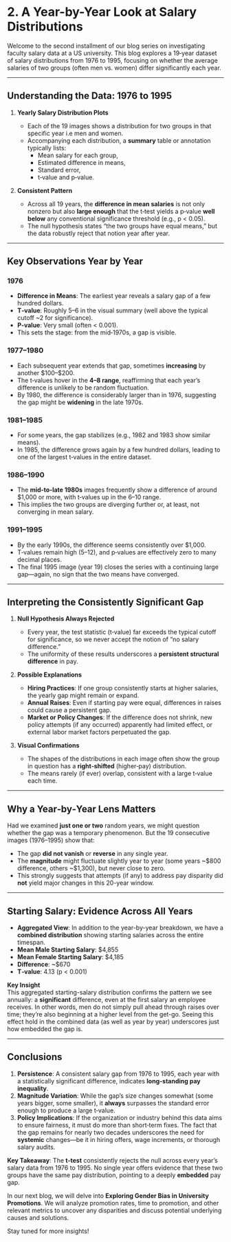 # 2. A Year-by-Year Look at Salary Distributions

Welcome to the second  installment of our blog series on investigating faculty salary data at a US university. This blog explores a 19‐year dataset of salary distributions from 1976 to 1995, focusing on whether the average salaries of two groups (often men vs. women) differ significantly each year.

---

## Understanding the Data: 1976 to 1995

1. **Yearly Salary Distribution Plots**  
   - Each of the 19 images shows a distribution for two groups in that specific year i.e men and women.  
   - Accompanying each distribution, a **summary** table or annotation typically lists:
     - Mean salary for each group,  
     - Estimated difference in means,  
     - Standard error,  
     - t‐value and p‐value.

2. **Consistent Pattern**  
   - Across all 19 years, the **difference in mean salaries** is not only nonzero but also **large enough** that the t‐test yields a p‐value **well below** any conventional significance threshold (e.g., p < 0.05).  
   - The null hypothesis states “the two groups have equal means,” but the data robustly reject that notion year after year.

---

## Key Observations Year by Year

### 1976
- **Difference in Means**: The earliest year reveals a salary gap of a few hundred dollars.  
- **T‐value**: Roughly 5–6 in the visual summary (well above the typical cutoff ~2 for significance).  
- **P‐value**: Very small (often < 0.001).  
- This sets the stage: from the mid‐1970s, a gap is visible.

### 1977–1980
- Each subsequent year extends that gap, sometimes **increasing** by another \$100–\$200.  
- The t‐values hover in the **4–8 range**, reaffirming that each year’s difference is unlikely to be random fluctuation.  
- By 1980, the difference is considerably larger than in 1976, suggesting the gap might be **widening** in the late 1970s.

### 1981–1985
- For some years, the gap stabilizes (e.g., 1982 and 1983 show similar means).  
- In 1985, the difference grows again by a few hundred dollars, leading to one of the largest t‐values in the entire dataset.

### 1986–1990
- The **mid‐to‐late 1980s** images frequently show a difference of around \$1,000 or more, with t‐values up in the 6–10 range.  
- This implies the two groups are diverging further or, at least, not converging in mean salary.

### 1991–1995
- By the early 1990s, the difference seems consistently over \$1,000.  
- T‐values remain high (5–12), and p‐values are effectively zero to many decimal places.  
- The final 1995 image (year 19) closes the series with a continuing large gap—again, no sign that the two means have converged.

---

## Interpreting the Consistently Significant Gap

1. **Null Hypothesis Always Rejected**  
   - Every year, the test statistic (t‐value) far exceeds the typical cutoff for significance, so we never accept the notion of “no salary difference.”  
   - The uniformity of these results underscores a **persistent structural difference** in pay.

2. **Possible Explanations**  
   - **Hiring Practices**: If one group consistently starts at higher salaries, the yearly gap might remain or expand.  
   - **Annual Raises**: Even if starting pay were equal, differences in raises could cause a persistent gap.  
   - **Market or Policy Changes**: If the difference does not shrink, new policy attempts (if any occurred) apparently had limited effect, or external labor market factors perpetuated the gap.

3. **Visual Confirmations**  
   - The shapes of the distributions in each image often show the group in question has a **right‐shifted** (higher‐pay) distribution.  
   - The means rarely (if ever) overlap, consistent with a large t‐value each time.

---

## Why a Year‐by‐Year Lens Matters

Had we examined **just one or two** random years, we might question whether the gap was a temporary phenomenon. But the 19 consecutive images (1976–1995) show that:

- The gap **did not vanish** or **reverse** in any single year.  
- The **magnitude** might fluctuate slightly year to year (some years ~\$800 difference, others ~\$1,300), but never close to zero.  
- This strongly suggests that attempts (if any) to address pay disparity did **not** yield major changes in this 20-year window.

---
## Starting Salary: Evidence Across All Years

- **Aggregated View**: In addition to the year-by-year breakdown, we have a **combined distribution** showing starting salaries across the entire timespan.  
- **Mean Male Starting Salary**: \$4,855  
- **Mean Female Starting Salary**: \$4,185  
- **Difference**: ~\$670  
- **T‐value**: 4.13 (p < 0.001)

**Key Insight**  
This aggregated starting-salary distribution confirms the pattern we see annually: a **significant** difference, even at the first salary an employee receives. In other words, men do not simply pull ahead through raises over time; they’re also beginning at a higher level from the get-go. Seeing this effect hold in the combined data (as well as year by year) underscores just how embedded the gap is.

---

## Conclusions

1. **Persistence**: A consistent salary gap from 1976 to 1995, each year with a statistically significant difference, indicates **long-standing pay inequality**.  
2. **Magnitude Variation**: While the gap’s size changes somewhat (some years bigger, some smaller), it **always** surpasses the standard error enough to produce a large t‐value.  
3. **Policy Implications**: If the organization or industry behind this data aims to ensure fairness, it must do more than short‐term fixes. The fact that the gap remains for nearly two decades underscores the need for **systemic** changes—be it in hiring offers, wage increments, or thorough salary audits.

**Key Takeaway**: The **t‐test** consistently rejects the null across every year’s salary data from 1976 to 1995. No single year offers evidence that these two groups have the same pay distribution, pointing to a deeply **embedded** pay gap. 

In our next blog, we will delve into **Exploring Gender Bias in University Promotions**. We will analyze promotion rates, time to promotion, and other relevant metrics to uncover any disparities and discuss potential underlying causes and solutions.

Stay tuned for more insights!